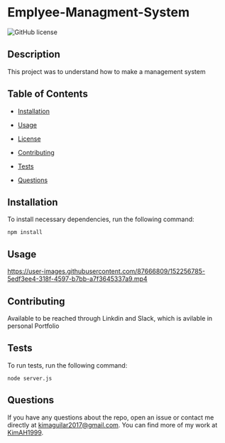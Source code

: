 # Emplyee-Managment-System
![GitHub license](https://img.shields.io/badge/license-MIT-blue.svg)

## Description

This project was to understand how to make a management system

## Table of Contents 

* [Installation](#installation)

* [Usage](#usage)

* [License](#license)

* [Contributing](#contributing)

* [Tests](#tests)

* [Questions](#questions)

## Installation

To install necessary dependencies, run the following command:

```
npm install
```

## Usage



https://user-images.githubusercontent.com/87666809/152256785-5edf3ee4-318f-4597-b7bb-a7f3645337a9.mp4


  
## Contributing

Available to be reached through Linkdin and Slack, which is avilable in personal Portfolio

## Tests

To run tests, run the following command:

```
node server.js
```

## Questions

If you have any questions about the repo, open an issue or contact me directly at kimaguilar2017@gmail.com. You can find more of my work at [KimAH1999](https://github.com/KimAH1999/).

